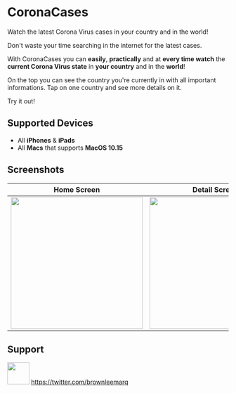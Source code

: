 # CoronaCases
Watch the latest Corona Virus cases in your country and in the world!

Don't waste your time searching in the internet for the latest cases.

With CoronaCases you can **easily**, **practically** and at **every time watch** the **current Corona Virus state** in **your country** and in the **world**!

On the top you can see the country you're currently in with all important informations. 
Tap on one country and see more details on it.

Try it out!

## Supported Devices

- All **iPhones** & **iPads**
- All **Macs** that supports **MacOS 10.15**

## Screenshots
| Home Screen             |  Detail Screen               |  Home Screen Refreshing | Home Screen Searching |
:-------------------------:|:-------------------------:|:-------------------------:|:-------------------------:
<img src="https://github.com/SwiftiSwift/CoronaCases/blob/master/HomeScreen.PNG" width="300"> | <img src="https://github.com/SwiftiSwift/CoronaCases/blob/master/DetailScreen.PNG" width="300"> | <img src="https://github.com/SwiftiSwift/CoronaCases/blob/master/HomeScreen-Refreshing.PNG" width="300"> | <img src="https://github.com/SwiftiSwift/CoronaCases/blob/master/HomeScreen-Searching.PNG" width="300">

## Support
<img src="https://pluspng.com/img-png/twitter-png-file-twitter-icon-png-256.png" width="50"> https://twitter.com/brownleemarq
